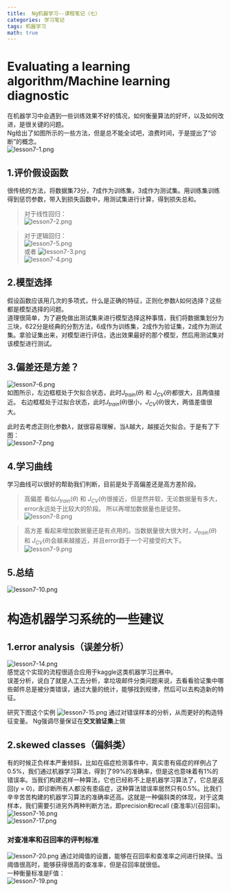 ```yaml
---
title:  Ng机器学习--课程笔记（七）
categories: 学习笔记
tags: 机器学习
math: true
---
```



# Evaluating a learning algorithm/Machine learning diagnostic
在机器学习中会遇到一些训练效果不好的情况，如何衡量算法的好坏，以及如何改进，是很关键的问题。  
Ng给出了如图所示的一些方法，但是总不能全试吧，浪费时间，于是提出了“诊断”的概念。  
![lesson7-1.png](http://octtw77pk.bkt.clouddn.com//public/upload/lesson7-1.png) 







## 1.评价假设函数
很传统的方法，将数据集73分，7成作为训练集，3成作为测试集。用训练集训练得到惩罚参数，带入到损失函数中，用测试集进行计算，得到损失总和。  
>对于线性回归：  
>![lesson7-2.png](http://octtw77pk.bkt.clouddn.com//public/upload/lesson7-2.png)   

>对于逻辑回归：  
>![lesson7-5.png](http://octtw77pk.bkt.clouddn.com//public/upload/lesson7-5.png)  
>或者
>![lesson7-3.png](http://octtw77pk.bkt.clouddn.com//public/upload/lesson7-3.png)     
>![lesson7-4.png](http://octtw77pk.bkt.clouddn.com//public/upload/lesson7-4.png)    

## 2.模型选择
假设函数应该用几次的多项式，什么是正确的特征，正则化参数$\lambda$如何选择？这些都是模型选择的问题。  
道理很简单，为了避免做出测试集来进行模型选择这种事情，我们将数据集划分为三块，622分是经典的分割方法，6成作为训练集，2成作为验证集，2成作为测试集。拿验证集出来，对模型进行评估，选出效果最好的那个模型，然后用测试集对该模型进行测试。 

## 3.偏差还是方差？
![lesson7-6.png](http://octtw77pk.bkt.clouddn.com//public/upload/lesson7-6.png)  
如图所示，左边框框处于欠拟合状态，此时$J_{train}(\theta)$ 和 $J_{CV}(\theta)$都很大，且两值接近。  右边框框处于过拟合状态，此时$J_{train}(\theta)$很小，$J_{CV}(\theta)$很大，两值差值很大。  

此时去考虑正则化参数$\lambda$，就很容易理解，当$\lambda$越大，越接近欠拟合。于是有了下图：  
![lesson7-7.png](http://octtw77pk.bkt.clouddn.com//public/upload/lesson7-7.png)

## 4.学习曲线
学习曲线可以很好的帮助我们判断，目前是处于高偏差还是高方差阶段。  
>高偏差  看似$J_{train}(\theta)$ 和 $J_{CV}(\theta)$很接近，但是然并软，无论数据量有多大，error永远处于比较大的阶段。  所以再增加数据量也是徒劳。  
>![lesson7-8.png](http://octtw77pk.bkt.clouddn.com//public/upload/lesson7-8.png)


>高方差 看起来增加数据量还是有点用的。当数据量很大很大时，$J_{train}(\theta)$ 和 $J_{CV}(\theta)$会越来越接近，并且error趋于一个可接受的大下。  
>![lesson7-9.png](http://octtw77pk.bkt.clouddn.com//public/upload/lesson7-9.png)  

## 5.总结
![lesson7-10.png](http://octtw77pk.bkt.clouddn.com//public/upload/lesson7-10.png)

# 构造机器学习系统的一些建议
## 1.error analysis（误差分析）
![lesson7-14.png](http://octtw77pk.bkt.clouddn.com//public/upload/lesson7-14.png)  
感觉这个实现的流程很适合应用于kaggle这类机器学习比赛中。  
误差分析，说白了就是人工去分析，拿垃圾邮件分类问题来说，去看看验证集中哪些邮件总是被分类错误，通过大量的统计，能够找到规律，然后可以去构造新的特征。

研究下图这个实例
![lesson7-15.png](http://octtw77pk.bkt.clouddn.com//public/upload/lesson7-15.png)  通过对错误样本的分析，从而更好的构造特征变量。
Ng强调尽量保证在**交叉验证集**上做

## 2.skewed classes（偏斜类）
有的时候正负样本严重倾斜，比如在癌症检测事件中，真实患有癌症的样例占了0.5%，我们通过机器学习算法，得到了99%的准确率，但是这也意味着有1%的错误率。当我们构建这样一种算法，它也已经称不上是机器学习算法了，它总是返回(y = 0)，即诊断所有人都没有患癌症，这种算法错误率居然只有0.5%。比我们辛辛苦苦构建的机器学习算法的准确率还高。这就是一种偏斜类的体现，对于这类样本，我们需要引进另外两种判断方法，即precision和recall (查准率)/(召回率)。  
![lesson7-16.png](http://octtw77pk.bkt.clouddn.com//public/upload/lesson7-16.png)  
![lesson7-17.png](http://octtw77pk.bkt.clouddn.com//public/upload/lesson7-17.png)  

### 对查准率和召回率的评判标准
![lesson7-20.png](http://octtw77pk.bkt.clouddn.com//public/upload/lesson7-20.png) 通过对阈值的设置，能够在召回率和查准率之间进行抉择。当阈值很高时，能够获得很高的查准率，但是召回率就很低。  
一种衡量标准是F值：  
![lesson7-19.png](http://octtw77pk.bkt.clouddn.com//public/upload/lesson7-19.png)  